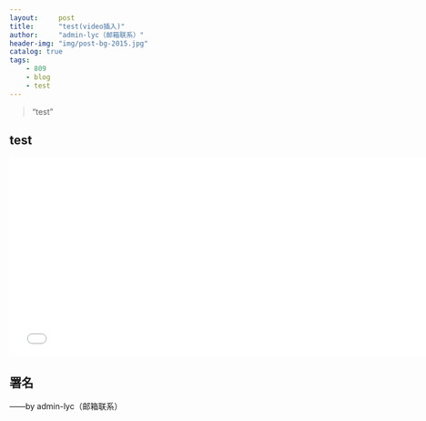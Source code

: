 ```yaml
---
layout:     post
title:      "test(video插入)"
author:     "admin-lyc（邮箱联系）"
header-img: "img/post-bg-2015.jpg"
catalog: true
tags:
    - 809
    - blog
    - test
---
```


> “test”

## test

<iframe width="750" height="350" src="//player.bilibili.com/player.html?isOutside=true&aid=113130193558073&bvid=BV1Ap4ZetE7P&cid=25844386726&p=1" scrolling="no" border="0" frameborder="no" framespacing="0" allowfullscreen="true">
</iframe>

<p id = "build"></p>

## 署名

<p>——by admin-lyc（邮箱联系）</p>
